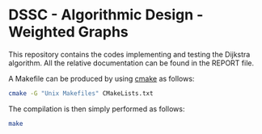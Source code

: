# DSSC - Algorithmic Design - Weighted Graphs
This repository contains the codes implementing and testing the Dijkstra algorithm. All the relative documentation can be found in the REPORT file.


A Makefile can be produced by using [cmake](https://cmake.org/) as follows:
```bash
cmake -G "Unix Makefiles" CMakeLists.txt
```
The compilation is then simply performed as follows:
```bash
make
```